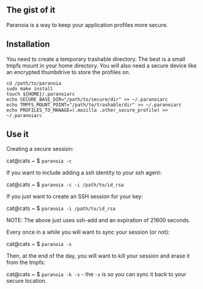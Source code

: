 ## The gist of it ##
Paranoia is a way to keep your application profiles more secure.

## Installation ##

You need to create a temporary trashable directory. The best is a small tmpfs 
mount in your home directory. You will also need a secure device like an 
encrypted thumbdrive to store the profiles on.

    cd /path/to/paranoia
    sudo make install
    touch ${HOME}/.paranoiarc
    echo SECURE_BASE_DIR="/path/to/secure/dir" >> ~/.paranoiarc
    echo TMPFS_MOUNT_POINT="/path/to/trashable/dir" >> ~/.paranoiarc
    echo PROFILES_TO_MANAGE=(.mozilla .other_secure_profile) >> ~/.paranoiarc

## Use it ##

Creating a secure session:

cat@cats ~ $ `paranoia -c`

If you want to include adding a ssh identity to your ssh agent:

cat@cats ~ $ `paranoia -c -i /path/to/id_rsa`

If you just want to create an SSH session for your key:

cat@cats ~ $ `paranoia -i /path/to/id_rsa`

NOTE: The above just uses ssh-add and an expiration of 21600 seconds.

Every once in a while you will want to sync your session (or not):

cat@cats ~ $ `paranoia -s`

Then, at the end of the day, you will want to kill your session and erase it 
from the tmpfs:

cat@cats ~ $ `paranoia -k -s` - the `-s` is so you can sync it back to your secure location.
